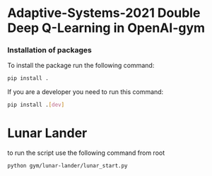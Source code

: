 # Adaptive-Systems-2021 Double Deep Q-Learning in OpenAI-gym

### Installation of packages
To install the package run the following command: 
```bash 
pip install .
```

If you are a developer you need to run this command:
```bash 
pip install .[dev]
```

# Lunar Lander

to run the script use the following command from root

```bash
python gym/lunar-lander/lunar_start.py
```